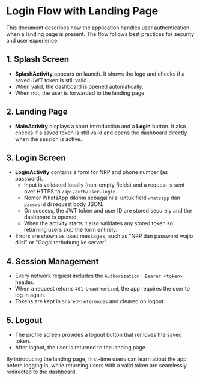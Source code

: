 # Login Flow with Landing Page

This document describes how the application handles user authentication when a landing page is present. The flow follows best practices for security and user experience.

## 1. Splash Screen

- **SplashActivity** appears on launch. It shows the logo and checks if a saved
  JWT token is still valid.
- When valid, the dashboard is opened automatically.
- When not, the user is forwarded to the landing page.

## 2. Landing Page

- **MainActivity** displays a short introduction and a **Login** button.
  It also checks if a saved token is still valid and opens the
  dashboard directly when the session is active.

## 3. Login Screen

- **LoginActivity** contains a form for NRP and phone number (as password).
  - Input is validated locally (non-empty fields) and a request is sent over HTTPS to `/api/auth/user-login`.
  - Nomor WhatsApp dikirim sebagai nilai untuk field `whatsapp` dan `password` di request body JSON.
  - On success, the JWT token and user ID are stored securely and the dashboard is opened.
  - When the activity starts it also validates any stored token so returning users skip the form entirely.
- Errors are shown as toast messages, such as "NRP dan password wajib diisi" or "Gagal terhubung ke server".

## 4. Session Management

- Every network request includes the `Authorization: Bearer <token>` header.
- When a request returns `401 Unauthorized`, the app requires the user to log in again.
- Tokens are kept in `SharedPreferences` and cleared on logout.

## 5. Logout

- The profile screen provides a logout button that removes the saved token.
- After logout, the user is returned to the landing page.

By introducing the landing page, first-time users can learn about the app before logging in, while returning users with a valid token are seamlessly redirected to the dashboard.
